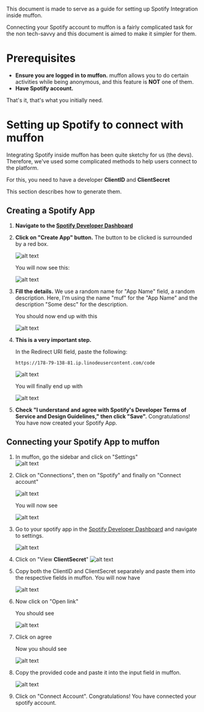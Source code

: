 This document is made to serve as a guide for setting up Spotify Integration inside muffon.

Connecting your Spotify account to muffon is a fairly complicated task for the non tech-savvy and this document is aimed to make it simpler for them.

# Prerequisites
- **Ensure you are logged in to muffon.** muffon allows you to do certain activities while being anonymous, and this feature is **NOT** one of them.
- **Have Spotify account.**

That's it, that's what you initially need.

# Setting up Spotify to connect with muffon

Integrating Spotify inside muffon has been quite sketchy for us (the devs). Therefore, we've used some complicated methods to help users connect to the platform.

For this, you need to have a developer **ClientID** and **ClientSecret**

This section describes how to generate them.

## Creating a Spotify App
1. **Navigate to the [Spotify Developer Dashboard](https://developer.spotify.com/dashboard)**
2. **Click on "Create App" button.** The button to be clicked is surrounded by a red box.

    ![alt text](images/img_01.png)

    You will now see this:

    ![alt text](images/img_02.png)
3. **Fill the details.** We use a random name for "App Name" field, a random description. Here, I'm using the name "muf" for the "App Name" and the description "Some desc" for the description.

    You should now end up with this

    ![alt text](images/img_03.png)
4. **This is a very important step.**

    In the Redirect URI field, paste the following:
    ```
    https://178-79-138-81.ip.linodeusercontent.com/code
    ```

    ![alt text](images/img_04.png)

    You will finally end up with 

    ![alt text](images/img_05.png)
5. **Check "I understand and agree with Spotify's Developer Terms of Service and Design Guidelines," then click "Save".** Congratulations! You have now created your Spotify App.

## Connecting your Spotify App to muffon
1. In muffon, go the sidebar and click on "Settings"\
    ![alt text](images/img_06.png)
2. Click on "Connections", then on "Spotify" and finally on "Connect account"

    ![alt text](images/img_07.png)

    You will now see

    ![alt text](images/img_09.png)
3. Go to your spotify app in the [Spotify Developer Dashboard](https://developer.spotify.com/dashboard) and navigate to settings.

    ![alt text](images/img_08.png)
4. Click on "View **ClientSecret**"
    ![alt text](images/img_10.png)
5. Copy both the ClientID and ClientSecret separately and paste them into the respective fields in muffon.
    You will now have
   
    ![alt text](images/img_11.png)
7. Now click on "Open link"
    
    You should see
   
    ![alt text](images/img_12.png)
8. Click on agree
    
    Now you should see
   
    ![alt text](images/img_13.png)
10. Copy the provided code and paste it into the input field in muffon.
    
    ![alt text](images/img_14.png)
11. Click on "Connect Account". Congratulations! You have connected your spotify account.

